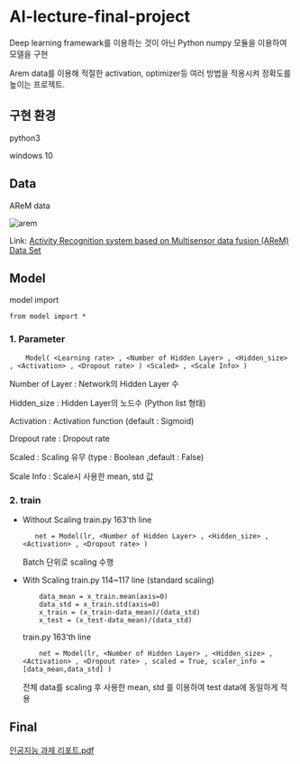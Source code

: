 # AI-lecture-final-project

Deep learning framewark를 이용하는 것이 아닌 Python numpy 모듈을 이용하여 모델을 구현

Arem data를 이용해 적절한 activation, optimizer등 여러 방법을 적용시켜 정확도를 높이는 프로젝트.

구현 환경
--------

python3 

windows 10

Data
----

AReM data

![arem](https://user-images.githubusercontent.com/60774392/99532090-1adff080-29e7-11eb-844a-6ed63dfce874.PNG)

Link: [Activity Recognition system based on Multisensor data fusion (AReM) Data Set][datasetlink]

[datasetlink]: https://archive.ics.uci.edu/ml/datasets/Activity+Recognition+system+based+on+Multisensor+data+fusion+(AReM)

Model
------
model import

    from model import *
  
### 1. Parameter

        Model( <Learning rate> , <Number of Hidden Layer> , <Hidden_size> , <Activation> , <Dropout rate> ) <Scaled> , <Scale Info> )
 
   Number of Layer : Network의 Hidden Layer 수

   Hidden_size : Hidden Layer의 노드수 (Python list 형태)

   Activation : Activation function (default : Sigmoid)

   Dropout rate : Dropout rate

   Scaled : Scaling 유무 (type : Boolean ,default : False)

   Scale Info : Scale시 사용한 mean, std 값

### 2. train

   + Without Scaling
        train.py 163'th line
    
            net = Model(lr, <Number of Hidden Layer> , <Hidden_size> , <Activation> , <Dropout rate> )
            
        Batch 단위로 scaling 수행
    
    
  + With Scaling
       train.py 114~117 line (standard scaling)
    
            data_mean = x_train.mean(axis=0) 
            data_std = x_train.std(axis=0)
            x_train = (x_train-data_mean)/(data_std)
            x_test = (x_test-data_mean)/(data_std)
            
       train.py 163'th line
    
            net = Model(lr, <Number of Hidden Layer> , <Hidden_size> , <Activation> , <Dropout rate> , scaled = True, scaler_info = [data_mean,data_std] )
         
       전체 data를 scaling 후 사용한 mean, std 를 이용하여 test data에 동일하게 적용


Final
------

[인공지능 과제 리포트.pdf][link]

[link]: https://github.com/hsl323/AI-lecture-final-project/blob/main/%EC%9D%B8%EA%B3%B5%EC%A7%80%EB%8A%A5%20%EA%B3%BC%EC%A0%9C%20%EB%A6%AC%ED%8F%AC%ED%8A%B8.pdf
